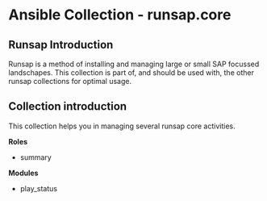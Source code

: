 Ansible Collection - runsap.core
================================

Runsap Introduction
-------------------
Runsap is a method of installing and managing large or small SAP focussed landschapes. This collection is part of, and should be used with, the other runsap collections for optimal usage. 

Collection introduction
-------------------------
This collection helps you in managing several runsap core activities.

**Roles**
- summary

**Modules**
- play_status
